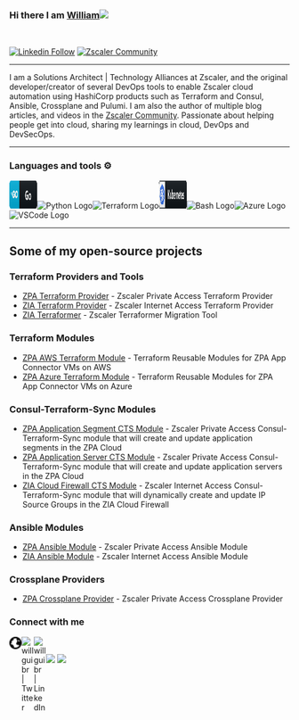### Hi there I am [William](https://github.com/willguibr)<img src="https://raw.githubusercontent.com/MartinHeinz/MartinHeinz/master/wave.gif" width="30px">
<br/>

[![Linkedin Follow](https://img.shields.io/badge/Linkedin-Follow-blue?color=1DA1F2&logo=minutemailer&style=for-the-badge)][linkedin]
[![Zscaler Community](https://img.shields.io/badge/Zscaler%20Community-Blog-green?color=1DA1F2&logo=minutemailer&style=for-the-badge)][website]

---

I am a Solutions Architect | Technology Alliances at Zscaler, and the original developer/creator of several DevOps tools to enable Zscaler cloud automation using HashiCorp products such as Terraform and Consul, Ansible, Crossplane and Pulumi. I am also the author of multiple blog articles, and videos in the [Zscaler Community](https://community.zscaler.com/tag/devops). Passionate about helping people get into cloud, sharing my learnings in cloud, DevOps and DevSecOps.

---

### Languages and tools ⚙️
<!-- For more icons please follow  https://github.com/MikeCodesDotNET/ColoredBadges -->
<p>
<img src="https://github.com/MikeCodesDotNET/ColoredBadges/blob/master/svg/dev/languages/go.svg" alt="Golang Logo" width="50" height="50"/><img src="https://cdn.worldvectorlogo.com/logos/python-5.svg" alt="Python Logo" width="50" height="50"/><img src="https://cdn.worldvectorlogo.com/logos/terraform-enterprise.svg" alt="Terraform Logo" width="50" height="50"/><img src="https://github.com/MikeCodesDotNET/ColoredBadges/blob/master/svg/dev/services/kubernetes.svg" alt="Kubernetes Logo" width="50" height="50"/><img src="https://cdn.worldvectorlogo.com/logos/bash-1.svg" alt="Bash Logo" width="50" height="50"/><img src="https://cdn.worldvectorlogo.com/logos/azure-1.svg" alt="Azure Logo" width="50" height="50"/><img src="https://cdn.worldvectorlogo.com/logos/visual-studio-code-1.svg" alt="VSCode Logo" width="50" height="50"/>
</p>

---

## Some of my open-source projects

### Terraform Providers and Tools
- [ZPA Terraform Provider](https://github.com/zscaler/terraform-provider-zpa) - Zscaler Private Access Terraform Provider
- [ZIA Terraform Provider](https://github.com/zscaler/terraform-provider-zia) - Zscaler Internet Access Terraform Provider
- [ZIA Terraformer](https://github.com/zscaler/zscaler-terraformer) - Zscaler Terraformer Migration Tool

### Terraform Modules
- [ZPA AWS Terraform Module](https://github.com/zscaler/terraform-aws-zpa-app-connector-modules) - Terraform Reusable Modules for ZPA App Connector VMs on AWS
- [ZPA Azure Terraform Module](https://github.com/zscaler/terraform-azurerm-zpa-app-connector-modules) - Terraform Reusable Modules for ZPA App Connector VMs on Azure

### Consul-Terraform-Sync Modules
- [ZPA Application Segment CTS Module](https://github.com/zscaler/terraform-zpa-application-segment-nia) - Zscaler Private Access Consul-Terraform-Sync module that will create and update application segments in the ZPA Cloud
- [ZPA Application Server CTS Module](https://github.com/zscaler/terraform-zpa-application-server-nia) - Zscaler Private Access Consul-Terraform-Sync module that will create and update application servers in the ZPA Cloud
- [ZIA Cloud Firewall CTS Module](https://github.com/zscaler/terraform-zia-cfw-ip-source-group-nia) - Zscaler Internet Access Consul-Terraform-Sync module that will dynamically create and update IP Source Groups in the ZIA Cloud Firewall

### Ansible Modules
- [ZPA Ansible Module](https://github.com/zscaler/zpacloud-ansible) - Zscaler Private Access Ansible Module
- [ZIA Ansible Module](https://github.com/zscaler/ziacloud-ansible) - Zscaler Internet Access Ansible Module

### Crossplane Providers
- [ZPA Crossplane Provider](https://github.com/zscaler/crossplane-provider-zpa) - Zscaler Private Access Crossplane Provider

### Connect with me

[<img align="left" alt="community.zscaler.com/u/wguilherme" width="22" src="https://raw.githubusercontent.com/iconic/open-iconic/master/svg/globe.svg" />][website]
[<img align="left" alt="willguibr | Twitter" width="22" src="https://cdn.jsdelivr.net/npm/simple-icons@v3/icons/twitter.svg" />][twitter]
[<img align="left" alt="willguibr | LinkedIn" width="22" src="https://cdn.jsdelivr.net/npm/simple-icons@v3/icons/linkedin.svg" />][linkedin]<br />

![](https://komarev.com/ghpvc/?username=willguibr&style=flat-square)
![](https://hit.yhype.me/github/profile?user_id=23208337)

[website]: https://community.zscaler.com/u/wguilherme
[twitter]: https://twitter.com/willguibr
[linkedin]: https://linkedin.com/in/willguibr
